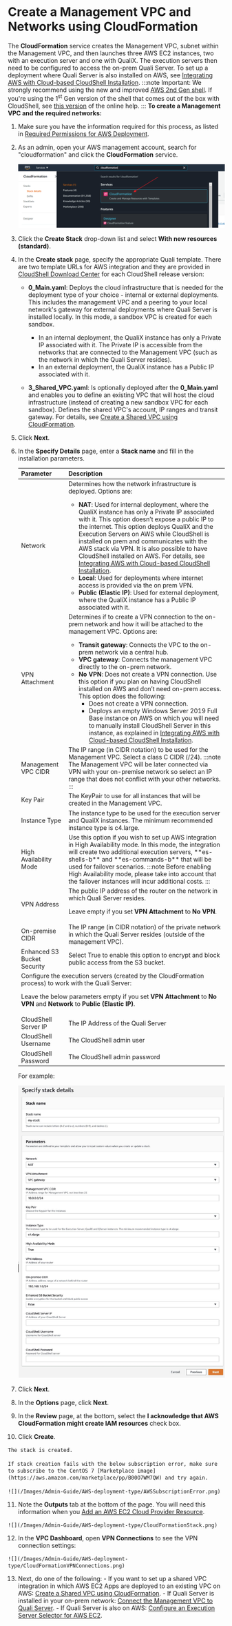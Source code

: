 # Create a Management VPC and Networks using CloudFormation

The **CloudFormation** service creates the Management VPC, subnet within the Management VPC, and then launches three AWS EC2 instances, two with an execution server and one with QualiX. The execution servers then need to be configured to access the on-prem Quali Server. To set up a deployment where Quali Server is also installed on AWS, see [Integrating AWS with Cloud-based CloudShell Installation](./integrating-aws-with-cloud-based-cloudshell.md).
:::note Important:
We strongly recommend using the new and improved [AWS 2nd Gen shell](https://github.com/orgs/QualiSystems/discussions/1695). If you're using the 1<sup>st</sup> Gen version of the shell that comes out of the box with CloudShell, see [this version](https://help.quali.com/Online%20Help/2021.1/Portal/Content/Admn/VPC-Crt-Mng-VPC-Ntwrks.htm?Highlight=management%20vpc) of the online help.
:::
**To create a Management VPC and the required networks:**

1. Make sure you have the information required for this process, as listed in [Required Permissions for AWS Deployment](../required-permissions-for-aws-deployment.md).
2. As an admin, open your AWS management account, search for "cloudformation" and click the **CloudFormation** service.
    
    ![](/Images/Admin-Guide/AWS-deployment-type/CloudFormationSection.png)
    
3. Click the **Create Stack** drop-down list and select **With new resources (standard)**.
4. In the **Create stack** page, specify the appropriate Quali template. There are two template URLs for AWS integration and they are provided in [CloudShell Download Center](https://support.quali.com/hc/en-us/articles/231613247-Quali-s-Download-Center) for each CloudShell release version:
    
    - **0_Main.yaml**: Deploys the cloud infrastructure that is needed for the deployment type of your choice - internal or external deployments. This includes the management VPC and a peering to your local network's gateway for external deployments where Quali Server is installed locally. In this mode, a sandbox VPC is created for each sandbox.
        
        - In an internal deployment, the QualiX instance has only a Private IP associated with it. The Private IP is accessible from the networks that are connected to the Management VPC (such as the network in which the Quali Server resides).
        - In an external deployment, the QualiX instance has a Public IP associated with it.
            
    - **3_Shared_VPC.yaml**: Is optionally deployed after the **0_Main.yaml** and enables you to define an existing VPC that will host the cloud infrastructure (instead of creating a new sandbox VPC for each sandbox). Defines the shared VPC's account, IP ranges and transit gateway. For details, see [Create a Shared VPC using CloudFormation](../create-a-shared-vpc-using-cloudformation.md).
5. Click **Next**.
6. In the **Specify Details** page, enter a **Stack name** and fill in the installation parameters.
    
    <table>
        <thead>
            <th>Parameter</th>
            <th>Description</th>
        </thead>
        <tbody>
            <tr>
                <td>Network</td>
                <td>
                Determines how the network infrastructure is deployed. Options are:

    - **NAT**: Used for internal deployment, where the QualiX instance has only a Private IP associated with it. This option doesn’t expose a public IP to the internet. This option deploys QualiX and the Execution Servers on AWS while CloudShell is installed on prem and communicates with the AWS stack via VPN. It is also possible to have CloudShell installed on AWS. For details, see [Integrating AWS with Cloud-based CloudShell Installation](./integrating-aws-with-cloud-based-cloudshell.md).
    - **Local**: Used for deployments where internet access is provided via the on prem VPN.
    - **Public (Elastic IP)**: Used for external deployment, where the QualiX instance has a Public IP associated with it.
    </td>
            </tr>
            <tr>
                <td>VPN Attachment</td>
                <td>
                Determines if to create a VPN connection to the on-prem network and how it will be attached to the management VPC. Options are:

    - **Transit gateway**: Connects the VPC to the on-prem network via a central hub.
    - **VPC gateway**: Connects the management VPC directly to the on-prem network.
    - **No VPN**: Does not create a VPN connection. Use this option if you plan on having CloudShell installed on AWS and don’t need on-prem access. This option does the following:
        - Does not create a VPN connection.
        - Deploys an empty Windows Server 2019 Full Base instance on AWS on which you will need to manually install CloudShell Server in this instance, as explained in [Integrating AWS with Cloud-based CloudShell Installation](./integrating-aws-with-cloud-based-cloudshell.md).
    </td>
            </tr>
            <tr>
                <td>Management VPC CIDR</td>
                <td>
                The IP range (in CIDR notation) to be used for the Management VPC. Select a class C CIDR (/24).
    :::note
    The Management VPC will be later connected via VPN with your on-premise network so select an IP range that does not conflict with your other networks.
    :::
                </td>
            </tr>
            <tr>
                <td>Key Pair</td>
                <td>The KeyPair to use for all instances that will be created in the Management VPC.</td>
            </tr>
            <tr>
                <td>Instance Type</td>
                <td>The instance type to be used for the execution server and QuailX instances. The minimum recommended instance type is c4.large.</td>
            </tr>
            <tr>
                <td>High Availability Mode</td>
                <td>
                Use this option if you wish to set up AWS integration in High Availability mode. In this mode, the integration will create two additional execution servers, **es-shells-b** and **es-commands-b** that will be used for failover scenarios.
    :::note
    Before enabling High Availability mode, please take into account that the failover instances will incur additional costs.
    :::
                </td>
            </tr>
            <tr>
                <td>VPN Address</td>
                <td>
                The public IP address of the router on the network in which Quali Server resides.

    Leave empty if you set **VPN Attachment** to **No VPN**.
                </td>
            </tr>
            <tr>
                <td>On-premise CIDR</td>
                <td>The IP range (in CIDR notation) of the private network in which the Quali Server resides (outside of the management VPC).</td>
            </tr>
            <tr>
                <td>Enhanced S3 Bucket Security</td>
                <td>Select True to enable this option to encrypt and block public access from the S3 bucket.</td>
            </tr>
            <tr>
                <td colspan="2">
                Configure the execution servers (created by the CloudFormation process) to work with the Quali Server:

    Leave the below parameters empty if you set **VPN Attachment** to **No VPN** and **Network** to **Public (Elastic IP)**.
                </td>
            </tr>
            <tr>
                <td>CloudShell Server IP</td>
                <td>The IP Address of the Quali Server</td>
            </tr>
            <tr>
                <td>CloudShell Username</td>
                <td>The CloudShell admin user</td>
            </tr>
            <tr>
                <td>CloudShell Password</td>
                <td>The CloudShell admin password</td>
            </tr>
        </tbody>
    </table>
    
    For example:
    
    ![](/Images/Admin-Guide/AWS-deployment-type/CloudFormationInstallParams.png)
    
7. Click **Next**.
8. In the **Options** page, click **Next**.
    
9. In the **Review** page, at the bottom, select the **I acknowledge that AWS CloudFormation might create IAM resources** check box.
10.  Click **Create**.
    
    The stack is created.
    
    If stack creation fails with the below subscription error, make sure to subscribe to the CentOS 7 [Marketplace image](https://aws.amazon.com/marketplace/pp/B00O7WM7QW) and try again.
    
    ![](/Images/Admin-Guide/AWS-deployment-type/AWSSubscriptionError.png)
    
11.  Note the **Outputs** tab at the bottom of the page. You will need this information when you [Add an AWS EC2 Cloud Provider Resource](../add-an-aws-ec2-cloud-provider-resource.md).
    
    ![](/Images/Admin-Guide/AWS-deployment-type/CloudFormationStack.png)
    
12.  In the **VPC Dashboard**, open **VPN Connections** to see the VPN connection settings:
    
    ![](/Images/Admin-Guide/AWS-deployment-type/CloudFormationVPNConnections.png)
    
13.  Next, do one of the following:
    - If you want to set up a shared VPC integration in which AWS EC2 Apps are deployed to an existing VPC on AWS: [Create a Shared VPC using CloudFormation](../create-a-shared-vpc-using-cloudformation.md).
    - If Quali Server is installed in your on-prem network: [Connect the Management VPC to Quali Server](../connect-the-management-vpc-to-quali-server.md).
    - If Quali Server is also on AWS: [Configure an Execution Server Selector for AWS EC2](../configure-an-execution-server-selector-for-aws-ec2.md).